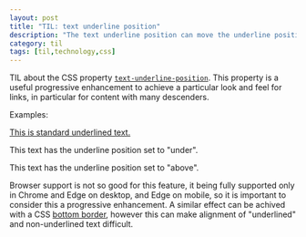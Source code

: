 ```yaml
---
layout: post
title: "TIL: text underline position"
description: "The text underline position can move the underline position to improve the appearance of text."
category: til
tags: [til,technology,css]
---
```


TIL about the CSS property [`text-underline-position`](https://developer.mozilla.org/en-US/docs/Web/CSS/text-underline-position). This property is a useful progressive enhancement to achieve a particular look and feel for links, in particular for content with many descenders.

Examples:

<p style="text-decoration:underline;">This is standard underlined text.</p>
<p style="text-underline-position:under;">This text has the underline position set to "under".</p>
<p style="text-underline-position:above;">This text has the underline position set to "above".</p>

Browser support is not so good for this feature, it being fully supported only in Chrome and Edge on desktop, and Edge on mobile, so it is important to consider this a progressive enhancement. A similar effect can be achived with a CSS [bottom border](https://developer.mozilla.org/en-US/docs/Web/CSS/border-bottom), however this can make alignment of "underlined" and non-underlined text difficult.
